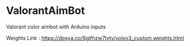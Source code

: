 # ValorantAimBot
Valorant color aimbot with Arduino inputs 

Weights Link : https://dosya.co/8gifhzw7lvty/yolov3_custom.weights.html
